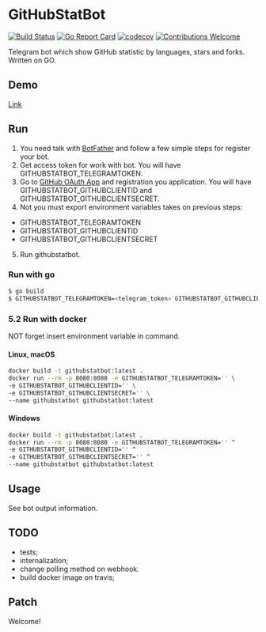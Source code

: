 # GitHubStatBot

[![Build Status](https://travis-ci.org/proshik/githubstatbot.svg?branch=master)](https://travis-ci.org/proshik/githubstatbot)
[![Go Report Card](https://goreportcard.com/badge/github.com/proshik/githubstatbot)](https://goreportcard.com/report/github.com/proshik/githubstatbot)
[![codecov](https://codecov.io/gh/proshik/jalmew/branch/master/graph/badge.svg)](https://codecov.io/gh/proshik/githubstatbot)
[![Contributions Welcome](https://img.shields.io/badge/contributions-welcome-brightgreen.svg?style=flat)](https://github.com/proshik/githubstatbot/issues)

Telegram bot which show GitHub statistic by languages, stars and forks. Written on GO.

## Demo

[Link](https://t.me/githubstatbot)

## Run

1. You need talk with [BotFather](https://telegram.me/botfather) and follow a few simple steps for register your bot.
2. Get access token for work with bot. You will have GITHUBSTATBOT_TELEGRAMTOKEN.
3. Go to [GitHub OAuth App](https://github.com/settings/developers) and registration you application. You will have GITHUBSTATBOT_GITHUBCLIENTID and GITHUBSTATBOT_GITHUBCLIENTSECRET.
4. Not you must export environment variables takes on previous steps:
 - GITHUBSTATBOT_TELEGRAMTOKEN
 - GITHUBSTATBOT_GITHUBCLIENTID
 - GITHUBSTATBOT_GITHUBCLIENTSECRET
5. Run githubstatbot.

### Run with go

```bash
$ go build
$ GITHUBSTATBOT_TELEGRAMTOKEN=<telegram_token> GITHUBSTATBOT_GITHUBCLIENTID=<github_client_id> GITHUBSTATBOT_GITHUBCLIENTSECRET=<github_client_secret> ./githubstatbot
```

### 5.2 Run with docker

NOT forget insert environment variable in command.

#### Linux, macOS

```bash
docker build -t githubstatbot:latest .
docker run --rm -p 8080:8080 -e GITHUBSTATBOT_TELEGRAMTOKEN='' \
-e GITHUBSTATBOT_GITHUBCLIENTID='' \
-e GITHUBSTATBOT_GITHUBCLIENTSECRET='' \
--name githubstatbot githubstatbot:latest
```

#### Windows

```bash
docker build -t githubstatbot:latest .
docker run --rm -p 8080:8080 -e GITHUBSTATBOT_TELEGRAMTOKEN='' ^
-e GITHUBSTATBOT_GITHUBCLIENTID='' ^
-e GITHUBSTATBOT_GITHUBCLIENTSECRET='' ^
--name githubstatbot githubstatbot:latest
```

## Usage

See bot output information.

## TODO

- tests;
- internalization;
- change polling method on webhook.
- build docker image on travis; 

## Patch 

Welcome!